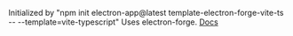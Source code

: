 Initialized by "npm init electron-app@latest template-electron-forge-vite-ts -- --template=vite-typescript"
Uses electron-forge. [Docs](https://www.electronforge.io/templates/vite-+-typescript)
